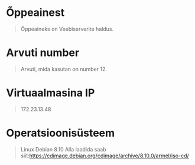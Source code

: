 # Õppeainest
> Õppeaineks on Veebiserverite haldus.
# Arvuti number
> Arvuti, mida kasutan on number 12.
# Virtuaalmasina IP
> 172.23.13.48
# Operatsioonisüsteem
> Linux Debian 8.10
> Alla laadida saab siit:https://cdimage.debian.org/cdimage/archive/8.10.0/armel/iso-cd/
